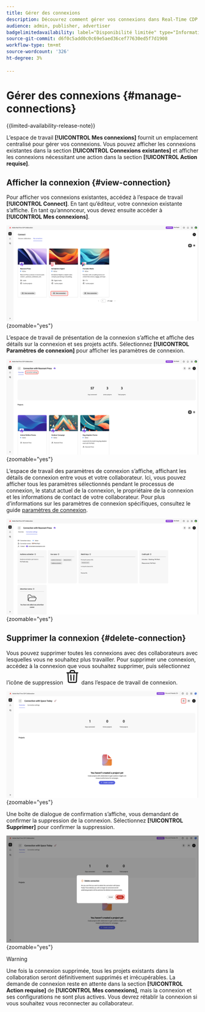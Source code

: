 ```yaml
---
title: Gérer des connexions
description: Découvrez comment gérer vos connexions dans Real-Time CDP Collaboration.
audience: admin, publisher, advertiser
badgelimitedavailability: label="Disponibilité limitée" type="Informative" url="https://helpx.adobe.com/legal/product-descriptions/real-time-customer-data-platform-collaboration.html newtab=true"
source-git-commit: d6f0c5add0c0c69e5aed36cef77630ed5f7d1908
workflow-type: tm+mt
source-wordcount: '326'
ht-degree: 3%

---
```


# Gérer des connexions {#manage-connections}

{{limited-availability-release-note}}

L’espace de travail **[!UICONTROL Mes connexions]** fournit un emplacement centralisé pour gérer vos connexions. Vous pouvez afficher les connexions existantes dans la section **[!UICONTROL Connexions existantes]** et afficher les connexions nécessitant une action dans la section **[!UICONTROL Action requise]**.

## Afficher la connexion {#view-connection}

Pour afficher vos connexions existantes, accédez à l’espace de travail **[!UICONTROL Connect]**. En tant qu’éditeur, votre connexion existante s’affiche. En tant qu’annonceur, vous devez ensuite accéder à **[!UICONTROL Mes connexions]**.

![L’option Afficher la connexion est mise en surbrillance pour une connexion dans l’espace de travail Mes connexions.](/help/assets/connect/manage-connections/view-connection.png){zoomable="yes"}

L’espace de travail de présentation de la connexion s’affiche et affiche des détails sur la connexion et ses projets actifs. Sélectionnez **[!UICONTROL Paramètres de connexion]** pour afficher les paramètres de connexion.

![L’option Paramètres de connexion mise en surbrillance dans l’espace de travail de présentation de la connexion.](/help/assets/connect/manage-connections/connection-overview.png){zoomable="yes"}

L’espace de travail des paramètres de connexion s’affiche, affichant les détails de connexion entre vous et votre collaborateur. Ici, vous pouvez afficher tous les paramètres sélectionnés pendant le processus de connexion, le statut actuel de la connexion, le propriétaire de la connexion et les informations de contact de votre collaborateur. Pour plus d’informations sur les paramètres de connexion spécifiques, consultez le guide [paramètres de connexion](/help/guide/connect/establishing-connections.md#connection-settings).

![Espace de travail des paramètres de connexion affichant les détails de la connexion.](/help/assets/connect/manage-connections/connection-settings.png){zoomable="yes"}

## Supprimer la connexion {#delete-connection}

Vous pouvez supprimer toutes les connexions avec des collaborateurs avec lesquelles vous ne souhaitez plus travailler. Pour supprimer une connexion, accédez à la connexion que vous souhaitez supprimer, puis sélectionnez l’icône de suppression ![icône de suppression](/help/assets/common/delete.svg) dans l’espace de travail de connexion.

![Icône de suppression mise en surbrillance dans l’espace de travail de connexion.](/help/assets/connect/establish-connection/delete-option.png){zoomable="yes"}

Une boîte de dialogue de confirmation s’affiche, vous demandant de confirmer la suppression de la connexion. Sélectionnez **[!UICONTROL Supprimer]** pour confirmer la suppression.

![Boîte de dialogue de confirmation permettant de supprimer une connexion.](/help/assets/connect/establish-connection/delete-confirmation-dialog.png){zoomable="yes"}

>[!WARNING]
>
>Une fois la connexion supprimée, tous les projets existants dans la collaboration seront définitivement supprimés et irrécupérables. La demande de connexion reste en attente dans la section **[!UICONTROL Action requise]** de **[!UICONTROL Mes connexions]**, mais la connexion et ses configurations ne sont plus actives. Vous devrez rétablir la connexion si vous souhaitez vous reconnecter au collaborateur.
